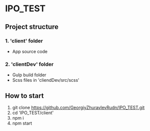 # IPO_TEST

## Project structure

### 1. 'client' folder
* App source code

### 2. 'clientDev' folder
* Gulp build folder
* Scss files in 'cliendDev/src/scss'

## How to start
1. git clone https://github.com/GeorgiyZhuravlevRudn/IPO_TEST.git
2. cd 'IPO_TEST/client'
3. npm i
4. npm start
